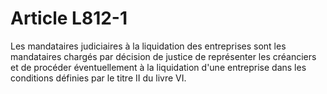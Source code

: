 # Article L812-1

Les mandataires judiciaires à la liquidation des entreprises sont les mandataires chargés par décision de justice de représenter les créanciers et de procéder éventuellement à la liquidation d'une entreprise dans les conditions définies par le titre II du livre VI.
